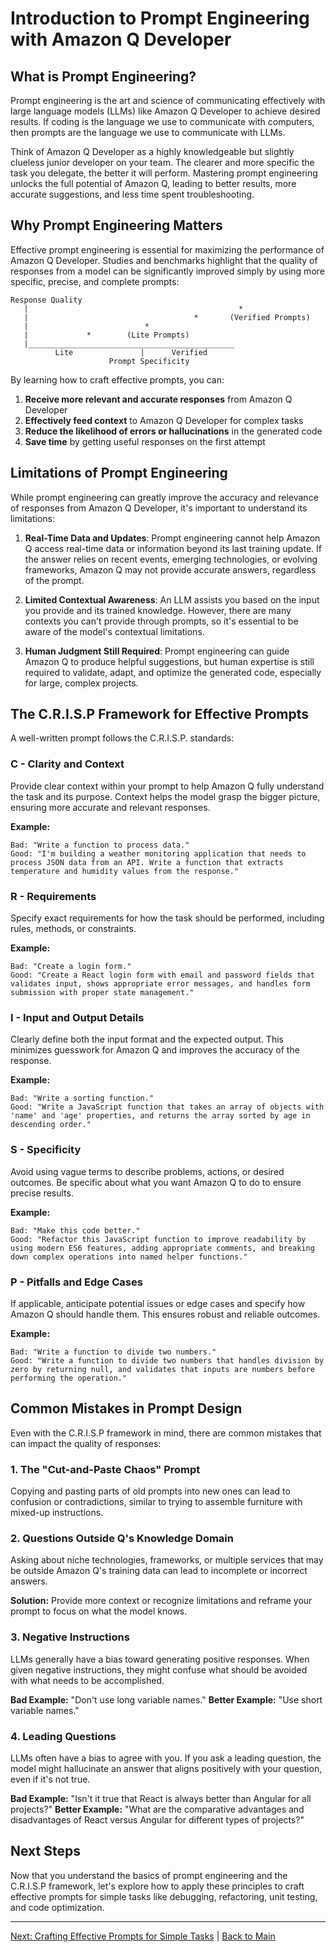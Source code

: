 # Introduction to Prompt Engineering with Amazon Q Developer

## What is Prompt Engineering?

Prompt engineering is the art and science of communicating effectively with large language models (LLMs) like Amazon Q Developer to achieve desired results. If coding is the language we use to communicate with computers, then prompts are the language we use to communicate with LLMs.

Think of Amazon Q Developer as a highly knowledgeable but slightly clueless junior developer on your team. The clearer and more specific the task you delegate, the better it will perform. Mastering prompt engineering unlocks the full potential of Amazon Q, leading to better results, more accurate suggestions, and less time spent troubleshooting.

## Why Prompt Engineering Matters

Effective prompt engineering is essential for maximizing the performance of Amazon Q Developer. Studies and benchmarks highlight that the quality of responses from a model can be significantly improved simply by using more specific, precise, and complete prompts:

```
Response Quality
   |                                               *
   |                                     *       (Verified Prompts)
   |                          *
   |             *        (Lite Prompts)
   |______________________________________________
          Lite               |      Verified  
                      Prompt Specificity
```

By learning how to craft effective prompts, you can:

1. **Receive more relevant and accurate responses** from Amazon Q Developer
2. **Effectively feed context** to Amazon Q Developer for complex tasks
3. **Reduce the likelihood of errors or hallucinations** in the generated code
4. **Save time** by getting useful responses on the first attempt

## Limitations of Prompt Engineering

While prompt engineering can greatly improve the accuracy and relevance of responses from Amazon Q Developer, it's important to understand its limitations:

1. **Real-Time Data and Updates**: Prompt engineering cannot help Amazon Q access real-time data or information beyond its last training update. If the answer relies on recent events, emerging technologies, or evolving frameworks, Amazon Q may not provide accurate answers, regardless of the prompt.

2. **Limited Contextual Awareness**: An LLM assists you based on the input you provide and its trained knowledge. However, there are many contexts you can't provide through prompts, so it's essential to be aware of the model's contextual limitations.

3. **Human Judgment Still Required**: Prompt engineering can guide Amazon Q to produce helpful suggestions, but human expertise is still required to validate, adapt, and optimize the generated code, especially for large, complex projects.

## The C.R.I.S.P Framework for Effective Prompts

A well-written prompt follows the C.R.I.S.P. standards:

### C - Clarity and Context

Provide clear context within your prompt to help Amazon Q fully understand the task and its purpose. Context helps the model grasp the bigger picture, ensuring more accurate and relevant responses.

**Example:**
```
Bad: "Write a function to process data."
Good: "I'm building a weather monitoring application that needs to process JSON data from an API. Write a function that extracts temperature and humidity values from the response."
```

### R - Requirements

Specify exact requirements for how the task should be performed, including rules, methods, or constraints.

**Example:**
```
Bad: "Create a login form."
Good: "Create a React login form with email and password fields that validates input, shows appropriate error messages, and handles form submission with proper state management."
```

### I - Input and Output Details

Clearly define both the input format and the expected output. This minimizes guesswork for Amazon Q and improves the accuracy of the response.

**Example:**
```
Bad: "Write a sorting function."
Good: "Write a JavaScript function that takes an array of objects with 'name' and 'age' properties, and returns the array sorted by age in descending order."
```

### S - Specificity

Avoid using vague terms to describe problems, actions, or desired outcomes. Be specific about what you want Amazon Q to do to ensure precise results.

**Example:**
```
Bad: "Make this code better."
Good: "Refactor this JavaScript function to improve readability by using modern ES6 features, adding appropriate comments, and breaking down complex operations into named helper functions."
```

### P - Pitfalls and Edge Cases

If applicable, anticipate potential issues or edge cases and specify how Amazon Q should handle them. This ensures robust and reliable outcomes.

**Example:**
```
Bad: "Write a function to divide two numbers."
Good: "Write a function to divide two numbers that handles division by zero by returning null, and validates that inputs are numbers before performing the operation."
```

## Common Mistakes in Prompt Design

Even with the C.R.I.S.P framework in mind, there are common mistakes that can impact the quality of responses:

### 1. The "Cut-and-Paste Chaos" Prompt

Copying and pasting parts of old prompts into new ones can lead to confusion or contradictions, similar to trying to assemble furniture with mixed-up instructions.

### 2. Questions Outside Q's Knowledge Domain

Asking about niche technologies, frameworks, or multiple services that may be outside Amazon Q's training data can lead to incomplete or incorrect answers.

**Solution:** Provide more context or recognize limitations and reframe your prompt to focus on what the model knows.

### 3. Negative Instructions

LLMs generally have a bias toward generating positive responses. When given negative instructions, they might confuse what should be avoided with what needs to be accomplished.

**Bad Example:** "Don't use long variable names."
**Better Example:** "Use short variable names."

### 4. Leading Questions

LLMs often have a bias to agree with you. If you ask a leading question, the model might hallucinate an answer that aligns positively with your question, even if it's not true.

**Bad Example:** "Isn't it true that React is always better than Angular for all projects?"
**Better Example:** "What are the comparative advantages and disadvantages of React versus Angular for different types of projects?"

## Next Steps

Now that you understand the basics of prompt engineering and the C.R.I.S.P framework, let's explore how to apply these principles to craft effective prompts for simple tasks like debugging, refactoring, unit testing, and code optimization.

---

[Next: Crafting Effective Prompts for Simple Tasks](./02-simple-tasks.md) | [Back to Main](../README.md)
